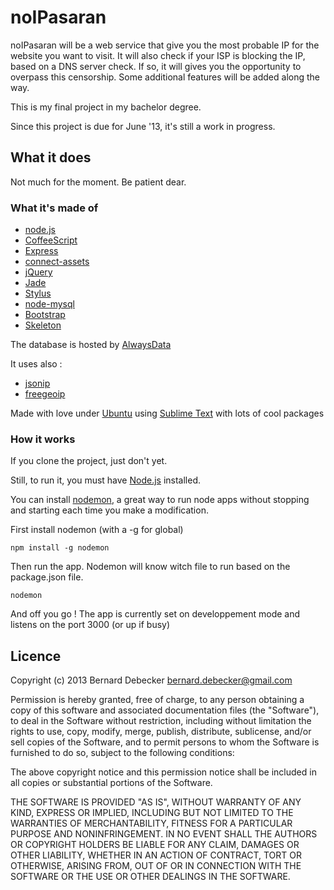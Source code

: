 
# noIPasaran

noIPasaran will be a web service that give you the most probable IP for the website you want to visit.
It will also check if your ISP is blocking the IP, based on a DNS server check. If so, it will gives you the opportunity to overpass this censorship.
Some additional features will be added along the way.

This is my final project in my bachelor degree. 

Since this project is due for June '13, it's still a work in progress.


## What it does

Not much for the moment. Be patient dear.


### What it's made of

+ [node.js][1]
+ [CoffeeScript][10]
+ [Express][2]
+ [connect-assets][14]
+ [jQuery][13]
+ [Jade][3]
+ [Stylus][9]
+ [node-mysql][5]
+ [Bootstrap][4]
+ [Skeleton][6]

The database is hosted by [AlwaysData][7]

It uses also : 

+ [jsonip][11]
+ [freegeoip][12]

Made with love under [Ubuntu][15] using [Sublime Text][16] with lots of cool packages


### How it works

If you clone the project, just don't yet.

Still, to run it, you must have [Node.js][1] installed.

You can install [nodemon][8], a great way to run node apps without stopping and starting each time you make a modification.

First install nodemon (with a -g for global)

	npm install -g nodemon

Then run the app. Nodemon will know witch file to run based on the package.json file.

	nodemon

And off you go !
The app is currently set on developpement mode and listens on the port 3000 (or up if busy)


## Licence

Copyright (c) 2013 Bernard Debecker <bernard.debecker@gmail.com>

Permission is hereby granted, free of charge, to any person
obtaining a copy of this software and associated documentation
files (the "Software"), to deal in the Software without
restriction, including without limitation the rights to use,
copy, modify, merge, publish, distribute, sublicense, and/or sell
copies of the Software, and to permit persons to whom the
Software is furnished to do so, subject to the following
conditions:

The above copyright notice and this permission notice shall be
included in all copies or substantial portions of the Software.

THE SOFTWARE IS PROVIDED "AS IS", WITHOUT WARRANTY OF ANY KIND,
EXPRESS OR IMPLIED, INCLUDING BUT NOT LIMITED TO THE WARRANTIES
OF MERCHANTABILITY, FITNESS FOR A PARTICULAR PURPOSE AND
NONINFRINGEMENT. IN NO EVENT SHALL THE AUTHORS OR COPYRIGHT
HOLDERS BE LIABLE FOR ANY CLAIM, DAMAGES OR OTHER LIABILITY,
WHETHER IN AN ACTION OF CONTRACT, TORT OR OTHERWISE, ARISING
FROM, OUT OF OR IN CONNECTION WITH THE SOFTWARE OR THE USE OR
OTHER DEALINGS IN THE SOFTWARE.

[1]:http://nodejs.org/
[2]:http://expressjs.com
[3]:http://jade-lang.com/
[4]:http://twitter.github.io/bootstrap/
[5]:https://github.com/felixge/node-mysql
[6]:https://github.com/EtienneLem/skeleton
[7]:https://www.alwaysdata.com/
[8]:https://github.com/remy/nodemon
[9]:http://learnboost.github.io/stylus/
[10]:http://coffeescript.org/
[11]:http://jsonip.com
[12]:http://jsonip.com
[13]:http://jquery.com/
[14]:https://github.com/adunkman/connect-assets
[15]:http://www.ubuntu.com/
[16]:http://www.sublimetext.com/